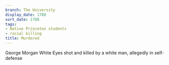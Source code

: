 ```yaml
---
branch: The University
display_date: 1788
sort_date: 1788
tags:
- Native Princeton students
- racial killing
title: Murdered
---
```


George Morgan White Eyes shot and killed by a white man, allegedly in self-defense